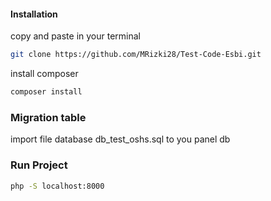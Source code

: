 
#### Installation
copy and paste in your terminal

```bash
git clone https://github.com/MRizki28/Test-Code-Esbi.git
```

install composer

```bash
composer install
```


### Migration table 

import file database db_test_oshs.sql to you panel db

### Run Project

```bash
php -S localhost:8000
```
